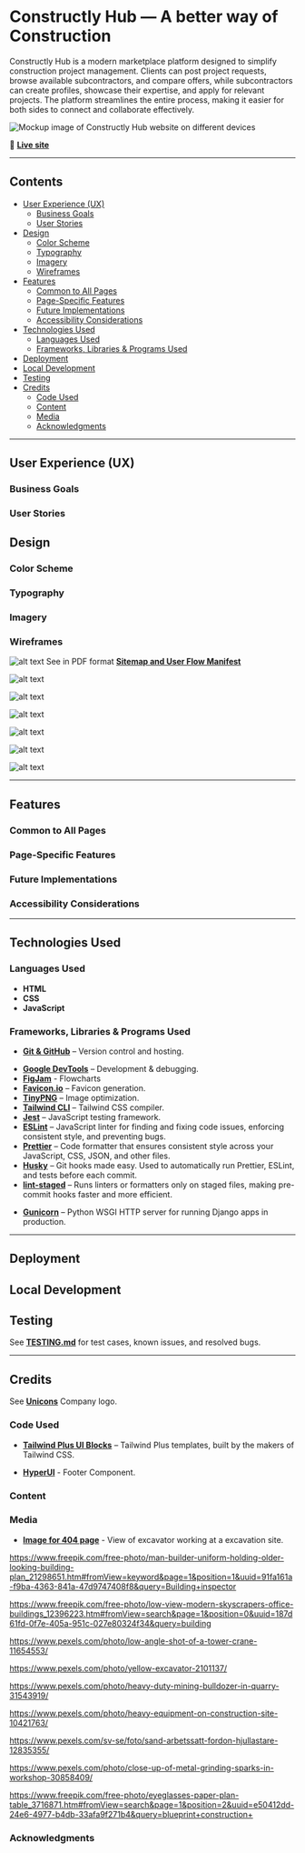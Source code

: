 # Constructly Hub — A better way of Construction

Constructly Hub is a modern marketplace platform designed to simplify construction project management. Clients can post project requests, browse available subcontractors, and compare offers, while subcontractors can create profiles, showcase their expertise, and apply for relevant projects. The platform streamlines the entire process, making it easier for both sides to connect and collaborate effectively.

![Mockup image of Constructly Hub website on different devices]()

🔗 [**Live site**]()

---

## Contents

- [User Experience (UX)](#user-experience-ux)
  - [Business Goals](#business-goals)
  - [User Stories](#user-stories)
- [Design](#design)
  - [Color Scheme](#color-scheme)
  - [Typography](#typography)
  - [Imagery](#imagery)
  - [Wireframes](#wireframes)
- [Features](#features)
  - [Common to All Pages](#common-to-all-pages)
  - [Page-Specific Features](#page-specific-features)
  - [Future Implementations](#future-implementations)
  - [Accessibility Considerations](#accessibility-considerations)
- [Technologies Used](#technologies-used)
  - [Languages Used](#languages-used)
  - [Frameworks, Libraries & Programs Used](#frameworks-libraries--programs-used)
- [Deployment](#deployment)
- [Local Development](#local-development)
- [Testing](#testing)
- [Credits](#credits)
  - [Code Used](#code-used)
  - [Content](#content)
  - [Media](#media)
  - [Acknowledgments](#acknowledgments)

---

## User Experience (UX)

### Business Goals

### User Stories

## Design

### Color Scheme

### Typography

### Imagery

### Wireframes

![alt text](assets/documentation/flowcharts/logic/constructly-hub.jpg "Sitemap and User Flow Manifest")
See in PDF format **[Sitemap and User Flow Manifest](assets/documentation/flowcharts/logic/constructly-hub.pdf)**

<!-- Hero page -->

![alt text](assets/documentation/wireframes/hero.png "Hero page initial draft")

<!-- Main app layout -->

![alt text](assets/documentation/wireframes/main-app.png "Main app layout")

<!-- Insights -->

![alt text](assets/documentation/wireframes/insights.png "Insights layout")

<!-- Main app dropdown -->

![alt text](assets/documentation/wireframes/main-app-dropdown.png "Main app dropdown menu")

<!-- 404 Page -->

![alt text](assets/documentation/wireframes/lost.png "404 Page wireframe")

<!-- Sign In -->
![alt text](assets/documentation/wireframes/sign-in.png "Sign In page")

---

## Features

### Common to All Pages

### Page-Specific Features

<!-- **404 Page** -->
<!-- **401 Page** -->
<!-- **503 Page** -->

### Future Implementations

### Accessibility Considerations

<!-- - Semantic HTML: Meaningful HTML tags are used to ensure proper document structure for assistive technologies. -->
<!-- - Descriptive Alt Attributes: All images include descriptive alt attributes for screen reader users. -->
<!-- - Radio buttons are wrapped in fieldset with legend name. -->
<!-- - Color Contrast: Colors were selected to ensure sufficient contrast for readability. -->

---

## Technologies Used

### Languages Used

- **HTML**
- **CSS**
- **JavaScript**

### Frameworks, Libraries & Programs Used

- **[Git & GitHub](https://github.com/)** – Version control and hosting.
<!-- - **[Google Fonts](https://fonts.google.com/)** – Typography. -->
- **[Google DevTools](https://developer.chrome.com/docs/devtools/)** – Development & debugging.
- **[FigJam](https://www.figma.com/figjam/)** - Flowcharts
  <!-- - **[Font Awesome](https://fontawesome.com/)** – Icons via CDN. -->
  <!-- - **[FreeConvert](https://www.freeconvert.com/)** – Video compression. -->
- **[Favicon.io](https://favicon.io/)** – Favicon generation.
- **[TinyPNG](https://tinypng.com/)** – Image optimization.
  <!-- - **[Polypane](https://polypane.app/)** – Responsive device previews. -->
  <!-- - **[Autoprefixer](https://autoprefixer.github.io/)** – Vendor prefixes for CSS. -->
  <!-- - **[ColorSpace](https://mycolor.space/)** – Palette generation. -->
  <!-- - **[HTML Validator](https://validator.w3.org/)** – Markup Validation Service. -->
  <!-- - **[CSS Validator](https://jigsaw.w3.org/css-validator/)** – CSS Validation Service. -->
  <!-- - **[WAVE](https://wave.webaim.org/)** – Web Accessibility Evaluation Tools. -->
  <!-- - **[JSLint](https://www.jslint.com/)** – JavaScript validation. -->
  <!-- - **[JSHint](https://jshint.com/)** – JavaScript validation. -->
- **[Tailwind CLI](https://tailwindcss.com/docs/installation/tailwind-cli)** – Tailwind CSS compiler.
- **[Jest](https://jestjs.io/)** – JavaScript testing framework.
- **[ESLint](https://eslint.org/)** – JavaScript linter for finding and fixing code issues, enforcing consistent style, and preventing bugs.
- **[Prettier](https://prettier.io/)** – Code formatter that ensures consistent style across your JavaScript, CSS, JSON, and other files.
- **[Husky](https://typicode.github.io/husky/)** – Git hooks made easy. Used to automatically run Prettier, ESLint, and tests before each commit.
- **[lint-staged](https://github.com/okonet/lint-staged)** – Runs linters or formatters only on staged files, making pre-commit hooks faster and more efficient.
<!-- canva för collage and favicon design -->
  <!-- - **[Custom JS Lint API](https://luckyfrappe.github.io/jsapi/)** – JavaScript validation. -->
  <!-- - **[ChatGPT (OpenAI)](https://chat.openai.com/)** & **[Gemini (Google)](https://gemini.google.com/)** – Used for generating service descriptions, debugging support, exploring different approaches, and clarifying code concepts during development. -->
<!-- Installing venv from Code institute instructions -->
<!-- Django -->
- **[Gunicorn](https://gunicorn.org/)** – Python WSGI HTTP server for running Django apps in production.

---

## Deployment

## Local Development

<!-- 1. Create virtual environment in VS Code

Open the Command Palette (F1 or gear icon → Command Palette).

Type create environment → select Python: Create Environment…

Choose Venv from the dropdown.

Select the Python version. This project uses Python 3.13.3.

If missing, install from python.org https://www.python.org/downloads/release/python-3137/
, restart VS Code, and check with:

python3 --version


2. .gitignore setup
Create a .gitignore in the project root with:

.venv
env.py


3. Install dependencies
After pulling the repo:

pip3 install -r requirements.txt


4. Check installed packages

pip3 freeze


5. IF you add new packages:

pip3 install <package-name>


Update requirements:

pip3 freeze > requirements.txt -->

## Testing

See **[TESTING.md](TESTING.md)** for test cases, known issues, and resolved bugs.

---

## Credits

See **[Unicons](https://iconscout.com/contributors/unicons)** Company logo.

### Code Used

- **[Tailwind Plus UI Blocks](https://tailwindcss.com/plus)** – Tailwind Plus templates, built by the makers of Tailwind CSS.

- **[HyperUI](https://www.hyperui.dev/components/marketing/footershttps://www.hyperui.dev/components/marketing/footers)** - Footer Component.

### Content

### Media

- **[Image for 404 page](https://unsplash.com/id/foto/ekskavator-oranye-menggali-daerah-berbatu-RzwixD6C67s)** - View of excavator working at a excavation site.

https://www.freepik.com/free-photo/man-builder-uniform-holding-older-looking-building-plan_21298651.htm#fromView=keyword&page=1&position=1&uuid=91fa161a-f9ba-4363-841a-47d9747408f8&query=Building+inspector 

https://www.freepik.com/free-photo/low-view-modern-skyscrapers-office-buildings_12396223.htm#fromView=search&page=1&position=0&uuid=187d61fd-0f7e-405a-951c-027e80324f34&query=building

https://www.pexels.com/photo/low-angle-shot-of-a-tower-crane-11654553/

https://www.pexels.com/photo/yellow-excavator-2101137/

https://www.pexels.com/photo/heavy-duty-mining-bulldozer-in-quarry-31543919/

https://www.pexels.com/photo/heavy-equipment-on-construction-site-10421763/

https://www.pexels.com/sv-se/foto/sand-arbetssatt-fordon-hjullastare-12835355/

https://www.pexels.com/photo/close-up-of-metal-grinding-sparks-in-workshop-30858409/

https://www.freepik.com/free-photo/eyeglasses-paper-plan-table_3716871.htm#fromView=search&page=1&position=2&uuid=e50412dd-24e6-4977-b4db-33afa9f271b4&query=blueprint+construction+

### Acknowledgments
